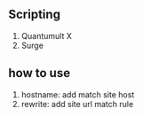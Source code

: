 ## Scripting

1. Quantumult X
2. Surge

## how to use

1. hostname: add match site host
2. rewrite: add site url match rule
